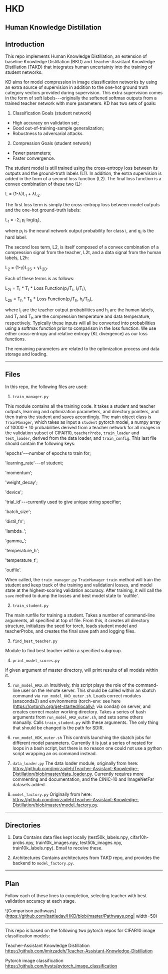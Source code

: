 # HKD
Human Knowledge Distillation
---
## Introduction
This repo implements Human Knowledge Distillation, an extension of baseline Knowledge Distillation (BKD) and Teacher-Assistant Knowledge Distillation (TAKD) that integrates human uncertainty into the training of student networks. 

KD aims for model compression in image classification networks by using an extra source of supervision in addition to the one-hot ground truth category vectors provided during supervision. This extra supervision comes in the form of soft labels---originally the softened softmax outputs from a trained teacher network with more parameters. KD has two sets of goals:

1. Classification Goals (student network)
* High accuracy on validation set;
* Good out-of-training-sample generalization;
* Robustness to adversarial attacks.

2. Compression Goals (student network)
* Fewer parameters;
* Faster convergence.


The student model is still trained using the cross-entropy loss between its outputs and the ground-truth labels (L1). In addition, the extra supervision is added in the form of a second loss function (L2). The final loss function is a convex combination of these two (L):

 L = (1-&lambda;)L<sub>1</sub> + &lambda;L<sub>2</sub>.
 
 The first loss term is simply the cross-entropy loss between model outputs and the one-hot ground-truth labels:
 
 L<sub>1</sub> = -&Sigma;<sub>i</sub> p<sub>i</sub> log(q<sub>i</sub>),
 
 where p<sub>i</sub> is the neural network output probability for class i, and q<sub>i</sub> is the hard label.
 
 The second loss term, L2, is itself composed of a convex combination of a compression signal from the teacher, L2t, and a data signal from the human labels, L2h:
 
 L<sub>2</sub> = (1-&gamma;)L<sub>2S</sub> + &gamma;L<sub>2D</sub>.
 
 Each of these terms is as follows:
 
 L<sub>2t</sub> = T<sub>t</sub> * T<sub>t</sub> * Loss Function(p<sub>i</sub>/T<sub>t</sub>, l<sub>i</sub>/T<sub>t</sub>),
 
 L<sub>2h</sub> = T<sub>h</sub> * T<sub>h</sub> * Loss Function(p<sub>i</sub>/T<sub>h</sub>, h<sub>i</sub>/T<sub>h</sub>),
 
 where l<sub>i</sub> are the teacher output probabilities and h<sub>i</sub> are the human labels, and T<sub>t</sub> and T<sub>h</sub> are the compression temperature and data temperature, respectively. Typically these inputs will all be converted into probabilities using a softmax function prior to comparison in the loss function. We use either cross-entropy and relative entropy (KL divergence) as our loss functions.
 
The remaining parameters are related to the optimization process and data storage and loading.
 
 
---
 ## Files
 
 In this repo, the following files are used:
 1. `train_manager.py` 
 
 This module contains all the training code. It takes a student and teacher outputs, learning and optimization parameters, and directory pointers, and then trains the student and saves accordingly. The main object class is `TrainManager`, which takes as input a `student` pytorch model, a numpy array of 10000 * 10 probabilities derived from a teacher network for all images in the validation subset of CIFAR10, `teacherProbs`, `train_loader` and `test_loader`, derived from the data loader, and `train_config`. This last file should contain the following keys:
 
 'epochs'---number of epochs to train for;
 
 'learning_rate'---of student;
 
 'momentum';
 
 'weight_decay';
 
 'device';
 
 'trial_id'---currently used to give unique string specifier;
 
 'batch_size';
 
 'distil_fn';
 
 'lambda_';
 
 'gamma_';
 
 'temperature_h';
 
 'temperature_t';
 
 'outfile'.
 
 When called, the `train_manager.py` `TrainManager` `train` method will train the student and keep track of the training and validationi losses, and model state at the highest-scoring validation accuracy. After training, it will call the `save` method to dump the losses and best model state to 'outfile'.
                                
 2. `train_student.py`
 
 The main runfile for training a student. Takes a number of command-line arguments, all specified at top of file. From this,    it creates all directory structure, initializes the seed for torch, loads student model and teacherProbs, and creates the  final save path and logging files.
 
 3. `find_best_teacher.py`
 
 Module to find best teacher within a specified subgroup.
 
 4. `print_model_scores.py`
 
 If given argument of master directory, will print results of all models within it.
 
 5. `run_model_HKD.sh`
 Intuitively, this script plays the role of the command-line user on the remote server.
 This should be called within an sbatch command via `run_model_HKD_outer.sh`. Loads correct modules (anaconda3) and environments (torch-env: see here (https://pytorch.org/get-started/locally/; via conda)) on server, and creates correct master working directory. Takes a series of bash arguments from `run_model_HKD_outer.sh`, and sets some others manually. Calls `train_student.py` with these arguments. The only thing that should be changed is the path for SDIR.
 
 6. `run_model_HDK_outer.sh`
 This controls launching the sbatch jobs for different model parameters. Currently it is just a series of nested for loops in a bash script, but there is no reason one could not use a python script wrapping an os command instead.
 
 7. `data_loader.py`
 The data loader module, originally from here: https://github.com/imirzadeh/Teacher-Assistant-Knowledge-Distillation/blob/master/data_loader.py. Currently requires more commenting and documentation, and the CINIC-10 and ImageNetFar datasets added.
 
 8. `model_factory.py`
 Originally from here: https://github.com/imirzadeh/Teacher-Assistant-Knowledge-Distillation/blob/master/model_factory.py.
 
---
## Directories

1. Data
Contains data files kept locally (test50k_labels.npy, cifar10h-probs.npy,		train10k_images.npy, test50k_images.npy,		train10k_labels.npy). Email to receive these.

2. Architectures
Contains architectures from TAKD repo, and provides the backend to `model_factory.py`.

---
## Plan

Follow each of these lines to completion, selecting teacher with best validation accuracy at each stage.

![Comparison pathways](https://github.com/battleday/HKD/blob/master/Pathways.png| width=50)

---

This repo is based on the following two pytorch repos for CIFAR10 image classification models:

Teacher-Assistant Knowledge Distillation
https://github.com/imirzadeh/Teacher-Assistant-Knowledge-Distillation

Pytorch image classification
https://github.com/hysts/pytorch_image_classification
